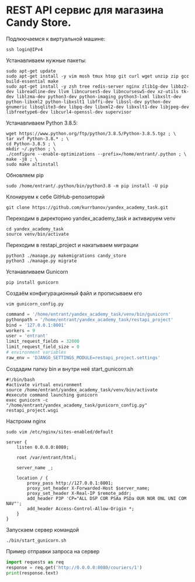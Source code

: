 # REST API сервис для магазина Candy Store.

Подлкючаемся к виртуальной машине:
```
ssh login@IPv4
```

Устанавливаем нужные пакеты:
```
sudo apt-get update
sudo apt-get install -y vim mosh tmux htop git curl wget unzip zip gcc build-essential make
sudo apt-get install -y zsh tree redis-server nginx zlib1g-dev libbz2-dev libreadline-dev llvm libncurses5-dev libncursesw5-dev xz-utils tk-dev liblzma-dev python3-dev python-imaging python3-lxml libxslt-dev python-libxml2 python-libxslt1 libffi-dev libssl-dev python-dev gnumeric libsqlite3-dev libpq-dev libxml2-dev libxslt1-dev libjpeg-dev libfreetype6-dev libcurl4-openssl-dev supervisor
```

Устанавливаем Python 3.8.5:
```
wget https://www.python.org/ftp/python/3.8.5/Python-3.8.5.tgz ; \
tar xvf Python-3.8.* ; \
cd Python-3.8.5 ; \
mkdir ~/.python ; \
./configure --enable-optimizations --prefix=/home/entrant/.python ; \
make -j8 ; \
sudo make altinstall
```

Обновляем pip
```
sudo /home/entrant/.python/bin/python3.8 -m pip install -U pip
```

Клонируем к себе GitHub-репозиторий
```
git clone https://github.com/kurrbanov/yandex_academy_task.git
```


Переходим в директорию yandex_academy_task и активируем venv
```
cd yandex_academy_task
source venv/bin/activate
```

Переходим в restapi_project и накатываем миграции
```
python3 ./manage.py makemigrations candy_store
python3 ./manage.py migrate
```

Устанавливаем Gunicorn
```
pip install gunicorn
```

Создаём конфигурационный файл и прописываем его
```
vim gunicorn_config.py
```

```python
command = '/home/entrant/yandex_academy_task/venv/bin/gunicorn'
pythonpath = '/home/entrant/yandex_academy_task/restapi_project'
bind = '127.0.0.1:8001'
workers = 9 
user = 'entrant'
limit_request_fields = 32000
limit_request_field_size = 0
# environment variables
raw_env = 'DJANGO_SETTINGS_MODULE=restapi_project.settings'
```

Создадим папку bin и внутри неё start_gunicorn.sh
```
#!/bin/bash
#activate virtual environment
source /home/entrant/yandex_academy_task/venv/bin/activate
#execute command launching gunicorn
exec gunicorn -c "/home/entrant/yandex_academy_task/gunicorn_config.py" restapi_project.wsgi
```

Настроим nginx
```
sudo vim /etc/nginx/sites-enabled/default
```
```
server {
	listen 0.0.0.0:8080;

	root /var/entrant/html;

	server_name _;

	location / {
		proxy_pass http://127.0.0.1:8001;
		proxy_set_header X-Forwarded-Host $server_name;
		proxy_set_header X-Real-IP $remote_addr;
		add_header P3P 'CP="ALL DSP COR PSAa PSDa OUR NOR ONL UNI COM NAV"';
		add_header Access-Control-Allow-Origin *;
	}
}
```

Запускаем сервер командой
```
./bin/start_gunicorn.sh
```


Пример отправки запроса на сервер
```python
import requests as req
response = req.get('http://0.0.0.0:8080/couriers/1')
print(response.text)
```
